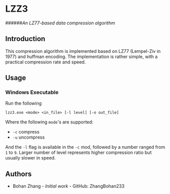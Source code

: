 # LZZ3

######_An LZ77-based data compression algorithm_

## Introduction

This compression algorithm is implemented based on LZ77 (Lempel-Ziv in 1977) and huffman encoding.
The implementation is rather simple, with a practical compression rate and speed.

## Usage

### Windows Executable

Run the following
```
lzz3.exe <mode> <in_file> [-l level] [-o out_file]
```
Where the following `mode`'s are supported:
* `-c` compress
* `-u` uncompress

And the `-l` flag is available in the `-c` mod, followed by a number ranged from `1` to `9`. Larger number of level 
represents higher compression ratio but usually slower in speed.


## Authors

* Bohan Zhang  - _Initial work_ - GitHub: ZhangBohan233

